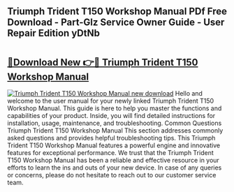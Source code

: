 ## Triumph Trident T150 Workshop Manual PDf Free Download - Part-Glz Service Owner Guide - User Repair Edition yDtNb

# <h2><a href="http://cf24600.oget.top/?id=Triumph+Trident+T150+Workshop+Manual">🔗Download New 👉🔴 Triumph Trident T150 Workshop Manual</a></h2>

[![Triumph Trident T150 Workshop Manual new download](https://i.imgur.com/5g1atiW.png)](http://cf24600.oget.top/?id=Triumph+Trident+T150+Workshop+Manual)
Hello and welcome to the user manual for your newly linked Triumph Trident T150 Workshop Manual. This guide is here to help you master the functions and capabilities of your product. Inside, you will find detailed instructions for installation, usage, maintenance, and troubleshooting. Common Questions Triumph Trident T150 Workshop Manual This section addresses commonly asked questions and provides helpful troubleshooting tips. This Triumph Trident T150 Workshop Manual features a powerful engine and innovative features for exceptional performance. We trust that the Triumph Trident T150 Workshop Manual has been a reliable and effective resource in your efforts to learn the ins and outs of your new device. In case of any queries or concerns, please do not hesitate to reach out to our customer service team.
